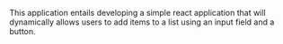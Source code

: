This application entails developing a simple react application that will dynamically allows users to add items to a list using an input field and a button.
